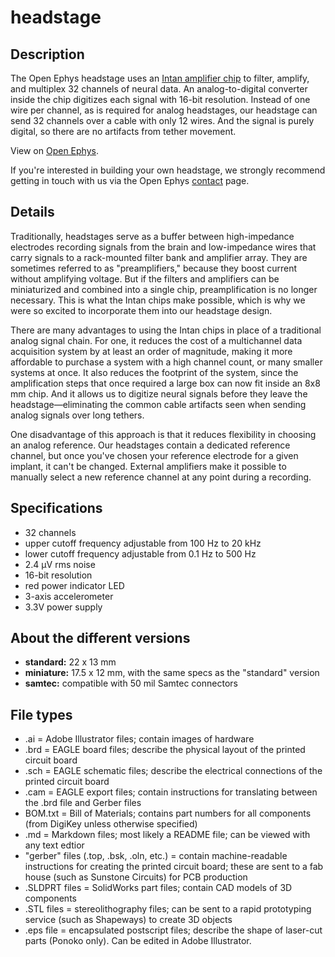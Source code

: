 headstage
=========

Description
----------------
The Open Ephys headstage uses an [Intan amplifier chip](http://www.intantech.com) to filter, amplify, and multiplex 32 channels of neural data. An analog-to-digital converter inside the chip digitizes each signal with 16-bit resolution. Instead of one wire per channel, as is required for analog headstages, our headstage can send 32 channels over a cable with only 12 wires. And the signal is purely digital, so there are no artifacts from tether movement.

View on [Open Ephys](http://open-ephys.com/headstage/).

If you're interested in building your own headstage, we strongly recommend getting in touch with us via the Open Ephys [contact](http://open-ephys.com/contact) page.

Details
----------
Traditionally, headstages serve as a buffer between high-impedance electrodes recording signals from the brain and low-impedance wires that carry signals to a rack-mounted filter bank and amplifier array. They are sometimes referred to as "preamplifiers," because they boost current without amplifying voltage. But if the filters and amplifiers can be miniaturized and combined into a single chip, preamplification is no longer necessary. This is what the Intan chips make possible, which is why we were so excited to incorporate them into our headstage design.

There are many advantages to using the Intan chips in place of a traditional analog signal chain. For one, it reduces the cost of a multichannel data acquisition system by at least an order of magnitude, making it more affordable to purchase a system with a high channel count, or many smaller systems at once. It also reduces the footprint of the system, since the amplification steps that once required a large box can now fit inside an 8x8 mm chip. And it allows us to digitize neural signals before they leave the headstage—eliminating the common cable artifacts seen when sending analog signals over long tethers.

One disadvantage of this approach is that it reduces flexibility in choosing an analog reference. Our headstages contain a dedicated reference channel, but once you've chosen your reference electrode for a given implant, it can't be changed. External amplifiers make it possible to manually select a new reference channel at any point during a recording.

Specifications
---------------------
- 32 channels
- upper cutoff frequency adjustable from 100 Hz to 20 kHz
- lower cutoff frequency adjustable from 0.1 Hz to 500 Hz
- 2.4 µV rms noise
- 16-bit resolution
- red power indicator LED
- 3-axis accelerometer
- 3.3V power supply

About the different versions
-------------------------------------
- **standard:** 22 x 13 mm
- **miniature:** 17.5 x 12 mm, with the same specs as the "standard" version
- **samtec:** compatible with 50 mil Samtec connectors

File types
-------------
- .ai = Adobe Illustrator files; contain images of hardware
- .brd = EAGLE board files; describe the physical layout of the printed circuit board
- .sch = EAGLE schematic files; describe the electrical connections of the printed circuit board
- .cam = EAGLE export files; contain instructions for translating between the .brd file and Gerber files
- BOM.txt = Bill of Materials; contains part numbers for all components (from DigiKey unless otherwise specified)
- .md = Markdown files; most likely a README file; can be viewed with any text edtior
- "gerber" files (.top, .bsk, .oln, etc.) = contain machine-readable instructions for creating the printed circuit board; these are sent to a fab house (such as Sunstone Circuits) for PCB production
- .SLDPRT files = SolidWorks part files; contain CAD models of 3D components
- .STL files = stereolithography files; can be sent to a rapid prototyping service (such as Shapeways) to create 3D objects
- .eps file = encapsulated postscript files; describe the shape of laser-cut parts (Ponoko only). Can be edited in Adobe Illustrator.
